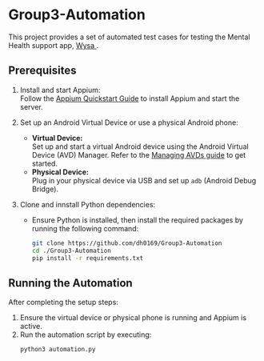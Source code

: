 # Group3-Automation

This project provides a set of automated test cases for testing the Mental Health support app, [Wysa ](https://www.wysa.com/).

## Prerequisites

1. Install and start Appium:  
   Follow the [Appium Quickstart Guide](https://appium.io/docs/en/latest/quickstart/install/) to install Appium and start the server.

2. Set up an Android Virtual Device or use a physical Android phone:
   - **Virtual Device:**  
     Set up and start a virtual Android device using the Android Virtual Device (AVD) Manager. Refer to the [Managing AVDs guide](https://developer.android.com/studio/run/managing-avds) to get started.
   - **Physical Device:**  
     Plug in your physical device via USB and set up `adb` (Android Debug Bridge).

3. Clone and innstall Python dependencies:
   - Ensure Python is installed, then install the required packages by running the following command:
     ```bash
     git clone https://github.com/dh0169/Group3-Automation
     cd ./Group3-Automation
     pip install -r requirements.txt
     ```

## Running the Automation

After completing the setup steps:

1. Ensure the virtual device or physical phone is running and Appium is active.
2. Run the automation script by executing:
   ```bash
   python3 automation.py
   ```